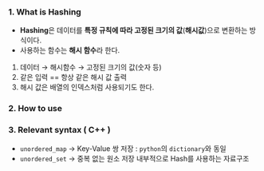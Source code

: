 ### 1. What is Hashing

- **Hashing**은 데이터를 **특정 규칙에 따라 고정된 크기의 값**(**해시값**)으로 변환하는 방식이다.
- 사용하는 함수는 **해시 함수**라 한다.

1. 데이터 &rarr; 해시함수 &rarr; 고정된 크기의 값(숫자 등)
2. 같은 입력 == 항상 같은 해시 값 출력
3. 해시 값은 배열의 인덱스처럼 사용되기도 한다.

### 2. How to use

### 3. Relevant syntax ( C++ )
- `unordered_map` &rarr; Key-Value 쌍 저장
   : `python`의 `dictionary`와 동일
- `unordered_set` &rarr; 중복 없는 원소 저장
내부적으로 Hash를 사용하는 자료구조

